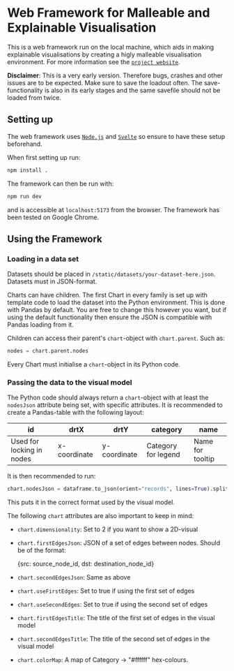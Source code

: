 # Web Framework for Malleable and Explainable Visualisation

This is a web framework run on the local machine, which aids in making explainable visualisations by creating a higly malleable visualisation environment. For more information see the [`project website`](https://vis-au.github.io/webframework/).

**Disclaimer**: 
This is a very early version. Therefore bugs, crashes and other issues are to be expected. Make sure to save the loadout often. The save-functionality is also in its early stages and the same savefile should not be loaded from twice.

## Setting up
The web framework uses [`Node.js`](https://nodejs.org/en) and [`Svelte`](https://svelte.dev/) so ensure to have these setup beforehand.

When first setting up run:

```bash
npm install .
```

The framework can then be run with:
```bash
npm run dev
```
and is accessible at `localhost:5173` from the browser. The framework has been tested on Google Chrome.


## Using the Framework
### Loading in a data set
Datasets should be placed in `/static/datasets/your-dataset-here.json`. Datasets must in JSON-format.

Charts can have children. The first Chart in every family is set up with template code to load the dataset into the Python environment. This is done with Pandas by default. You are free to change this however you want, but if using the default functionality then ensure the JSON is compatible with Pandas loading from it.

Children can access their parent's `chart`-object with `chart.parent`. Such as:
```python
nodes = chart.parent.nodes
```

Every Chart must initialise a `chart`-object in its Python code.

### Passing the data to the visual model
The Python code should always return a `chart`-object with at least the `nodesJson` attribute being set, with specific attributes. It is recommended to create a Pandas-table with the following layout:

| id  | drtX  | drtY | category  | name  |
|---|---|---|---|---|
|  Used for locking in nodes | x-coordinate  | y-coordinate  | Category for legend  | Name for tooltip  |

It is then recommended to run:
```python
chart.nodesJson = dataframe.to_json(orient="records", lines=True).splitlines()
```
This puts it in the correct format used by the visual model.

The following `chart` attributes are also important to keep in mind:
* `chart.dimensionality`: Set to 2 if you want to show a 2D-visual
* `chart.firstEdgesJson`: JSON of a set of edges between nodes. Should be of the format: 

    {src: source_node_id, dst: destination_node_id}
* `chart.secondEdgesJson`: Same as above
* `chart.useFirstEdges`: Set to true if using the first set of edges
* `chart.useSecondEdges`: Set to true if using the second set of edges
* `chart.firstEdgesTitle`: The title of the first set of edges in the visual model
* `chart.secondEdgesTitle`: The title of the second set of edges in the visual model
* `chart.colorMap`: A map of Category -> "#ffffff" hex-colours.

